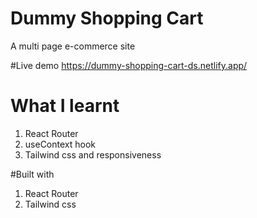 # Dummy Shopping Cart
A multi page e-commerce site 

#Live demo
https://dummy-shopping-cart-ds.netlify.app/

# What I learnt
1. React Router
2. useContext hook
3. Tailwind css and responsiveness

#Built with
1. React Router
2. Tailwind css

